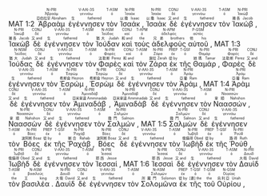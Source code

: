 MAT 1:2 <RUBY><ruby><ruby>Ἀβραὰμ<rt>亞伯拉罕 Abraham</rt></ruby><rt>Ἀβραάμ</rt></ruby><rt>N-PRI</rt></RUBY>  <RUBY><ruby><ruby>ἐγέννησεν<rt>生 fathered</rt></ruby><rt>γεννάω</rt></ruby><rt>V-AAI-3S</rt></RUBY>  <RUBY><ruby><ruby>τὸν<rt></rt></ruby><rt>ὁ</rt></ruby><rt>T-ASM</rt></RUBY>  <RUBY><ruby><ruby>Ἰσαάκ<rt>以撒 Isaac</rt></ruby><rt>Ἰσαάκ</rt></ruby><rt>N-PRI</rt></RUBY> , <RUBY><ruby><ruby>Ἰσαὰκ<rt>以撒 Isaac</rt></ruby><rt>Ἰσαάκ</rt></ruby><rt>N-PRI</rt></RUBY>  <RUBY><ruby><ruby>δὲ<rt>又 and</rt></ruby><rt>δέ</rt></ruby><rt>CONJ</rt></RUBY>  <RUBY><ruby><ruby>ἐγέννησεν<rt>生 fathered</rt></ruby><rt>γεννάω</rt></ruby><rt>V-AAI-3S</rt></RUBY>  <RUBY><ruby><ruby>τὸν<rt></rt></ruby><rt>ὁ</rt></ruby><rt>T-ASM</rt></RUBY>  <RUBY><ruby><ruby>Ἰακώβ<rt>雅各 Jacob</rt></ruby><rt>Ἰακώβ</rt></ruby><rt>N-PRI</rt></RUBY> , <RUBY><ruby><ruby>Ἰακὼβ<rt>雅各 Jacob</rt></ruby><rt>Ἰακώβ</rt></ruby><rt>N-PRI</rt></RUBY>  <RUBY><ruby><ruby>δὲ<rt>又 and</rt></ruby><rt>δέ</rt></ruby><rt>CONJ</rt></RUBY>  <RUBY><ruby><ruby>ἐγέννησεν<rt>生 fathered</rt></ruby><rt>γεννάω</rt></ruby><rt>V-AAI-3S</rt></RUBY>  <RUBY><ruby><ruby>τὸν<rt></rt></ruby><rt>ὁ</rt></ruby><rt>T-ASM</rt></RUBY>  <RUBY><ruby><ruby>Ἰούδαν<rt>猶大 Judah</rt></ruby><rt>Ἰούδας</rt></ruby><rt>N-ASM</rt></RUBY>  <RUBY><ruby><ruby>καὶ<rt>和 and</rt></ruby><rt>καί</rt></ruby><rt>CONJ</rt></RUBY>  <RUBY><ruby><ruby>τοὺς<rt>the</rt></ruby><rt>ὁ</rt></ruby><rt>T-APM</rt></RUBY>  <RUBY><ruby><ruby>ἀδελφοὺς<rt>兄弟 brothers</rt></ruby><rt>ἀδελφός</rt></ruby><rt>N-APM</rt></RUBY>  <RUBY><ruby><ruby>αὐτοῦ<rt>他 his</rt></ruby><rt>αὐτός</rt></ruby><rt>P-GSM</rt></RUBY> , MAT 1:3 <RUBY><ruby><ruby>Ἰούδας<rt>猶大 Judah</rt></ruby><rt>Ἰούδας</rt></ruby><rt>N-NSM</rt></RUBY>  <RUBY><ruby><ruby>δὲ<rt>又 and</rt></ruby><rt>δέ</rt></ruby><rt>CONJ</rt></RUBY>  <RUBY><ruby><ruby>ἐγέννησεν<rt>生 fathered</rt></ruby><rt>γεννάω</rt></ruby><rt>V-AAI-3S</rt></RUBY>  <RUBY><ruby><ruby>τὸν<rt></rt></ruby><rt>ὁ</rt></ruby><rt>T-ASM</rt></RUBY>  <RUBY><ruby><ruby>Φαρὲς<rt>法勒斯 Perez</rt></ruby><rt>Φαρές</rt></ruby><rt>N-PRI</rt></RUBY>  <RUBY><ruby><ruby>καὶ<rt>和 and</rt></ruby><rt>καί</rt></ruby><rt>CONJ</rt></RUBY>  <RUBY><ruby><ruby>τὸν<rt></rt></ruby><rt>ὁ</rt></ruby><rt>T-ASM</rt></RUBY>  <RUBY><ruby><ruby>Ζάρα<rt>謝拉 Zerah</rt></ruby><rt>Ζάρα</rt></ruby><rt>N-PRI</rt></RUBY>  <RUBY><ruby><ruby>ἐκ<rt>從 by</rt></ruby><rt>ἐκ</rt></ruby><rt>PREP</rt></RUBY>  <RUBY><ruby><ruby>τῆς<rt></rt></ruby><rt>ὁ</rt></ruby><rt>T-GSF</rt></RUBY>  <RUBY><ruby><ruby>Θαμάρ<rt>她瑪 Tamar</rt></ruby><rt>Θαμάρ</rt></ruby><rt>N-PRI</rt></RUBY> , <RUBY><ruby><ruby>Φαρὲς<rt>法勒斯 Perez</rt></ruby><rt>Φαρές</rt></ruby><rt>N-PRI</rt></RUBY>  <RUBY><ruby><ruby>δὲ<rt>又 and</rt></ruby><rt>δέ</rt></ruby><rt>CONJ</rt></RUBY>  <RUBY><ruby><ruby>ἐγέννησεν<rt>生 fathered</rt></ruby><rt>γεννάω</rt></ruby><rt>V-AAI-3S</rt></RUBY>  <RUBY><ruby><ruby>τὸν<rt></rt></ruby><rt>ὁ</rt></ruby><rt>T-ASM</rt></RUBY>  <RUBY><ruby><ruby>Ἑσρώμ<rt>希斯侖 Hezron</rt></ruby><rt>Ἑσρώμ</rt></ruby><rt>N-PRI</rt></RUBY> , <RUBY><ruby><ruby>Ἑσρὼμ<rt>希斯侖 Hezron</rt></ruby><rt>Ἑσρώμ</rt></ruby><rt>N-PRI</rt></RUBY>  <RUBY><ruby><ruby>δὲ<rt>又 and</rt></ruby><rt>δέ</rt></ruby><rt>CONJ</rt></RUBY>  <RUBY><ruby><ruby>ἐγέννησεν<rt>生 fathered</rt></ruby><rt>γεννάω</rt></ruby><rt>V-AAI-3S</rt></RUBY>  <RUBY><ruby><ruby>τὸν<rt></rt></ruby><rt>ὁ</rt></ruby><rt>T-ASM</rt></RUBY>  <RUBY><ruby><ruby>Ἀράμ<rt>亞蘭 Ram</rt></ruby><rt>Ἀράμ</rt></ruby><rt>N-PRI</rt></RUBY> , MAT 1:4 <RUBY><ruby><ruby>Ἀρὰμ<rt>亞蘭 Ram</rt></ruby><rt>Ἀράμ</rt></ruby><rt>N-PRI</rt></RUBY>  <RUBY><ruby><ruby>δὲ<rt>又 and</rt></ruby><rt>δέ</rt></ruby><rt>CONJ</rt></RUBY>  <RUBY><ruby><ruby>ἐγέννησεν<rt>生 fathered</rt></ruby><rt>γεννάω</rt></ruby><rt>V-AAI-3S</rt></RUBY>  <RUBY><ruby><ruby>τὸν<rt></rt></ruby><rt>ὁ</rt></ruby><rt>T-ASM</rt></RUBY>  <RUBY><ruby><ruby>Ἀμιναδάβ<rt>亞米拿達 Amminadab</rt></ruby><rt>Ἀμιναδάβ</rt></ruby><rt>N-PRI</rt></RUBY> , <RUBY><ruby><ruby>Ἀμιναδὰβ<rt>亞米拿達 Amminadab</rt></ruby><rt>Ἀμιναδάβ</rt></ruby><rt>N-PRI</rt></RUBY>  <RUBY><ruby><ruby>δὲ<rt>又 and</rt></ruby><rt>δέ</rt></ruby><rt>CONJ</rt></RUBY>  <RUBY><ruby><ruby>ἐγέννησεν<rt>生 fathered</rt></ruby><rt>γεννάω</rt></ruby><rt>V-AAI-3S</rt></RUBY>  <RUBY><ruby><ruby>τὸν<rt></rt></ruby><rt>ὁ</rt></ruby><rt>T-ASM</rt></RUBY>  <RUBY><ruby><ruby>Ναασσών<rt>拿順 Nahshon</rt></ruby><rt>Ναασσών</rt></ruby><rt>N-PRI</rt></RUBY> , <RUBY><ruby><ruby>Ναασσὼν<rt>拿順 Nahshon</rt></ruby><rt>Ναασσών</rt></ruby><rt>N-PRI</rt></RUBY>  <RUBY><ruby><ruby>δὲ<rt>又 and</rt></ruby><rt>δέ</rt></ruby><rt>CONJ</rt></RUBY>  <RUBY><ruby><ruby>ἐγέννησεν<rt>生 fathered</rt></ruby><rt>γεννάω</rt></ruby><rt>V-AAI-3S</rt></RUBY>  <RUBY><ruby><ruby>τὸν<rt></rt></ruby><rt>ὁ</rt></ruby><rt>T-ASM</rt></RUBY>  <RUBY><ruby><ruby>Σαλμών<rt>撒門 Salmon</rt></ruby><rt>Σαλμών</rt></ruby><rt>N-PRI</rt></RUBY> , MAT 1:5 <RUBY><ruby><ruby>Σαλμὼν<rt>撒門 Salmon</rt></ruby><rt>Σαλμών</rt></ruby><rt>N-PRI</rt></RUBY>  <RUBY><ruby><ruby>δὲ<rt>又 and</rt></ruby><rt>δέ</rt></ruby><rt>CONJ</rt></RUBY>  <RUBY><ruby><ruby>ἐγέννησεν<rt>生 fathered</rt></ruby><rt>γεννάω</rt></ruby><rt>V-AAI-3S</rt></RUBY>  <RUBY><ruby><ruby>τὸν<rt></rt></ruby><rt>ὁ</rt></ruby><rt>T-ASM</rt></RUBY>  <RUBY><ruby><ruby>Βόες<rt>波阿斯 Boaz</rt></ruby><rt>Βόες</rt></ruby><rt>N-PRI</rt></RUBY>  <RUBY><ruby><ruby>ἐκ<rt>從 by</rt></ruby><rt>ἐκ</rt></ruby><rt>PREP</rt></RUBY>  <RUBY><ruby><ruby>τῆς<rt></rt></ruby><rt>ὁ</rt></ruby><rt>T-GSF</rt></RUBY>  <RUBY><ruby><ruby>Ῥαχάβ<rt>喇合 Rahab</rt></ruby><rt>Ῥαχάβ</rt></ruby><rt>N-PRI</rt></RUBY> , <RUBY><ruby><ruby>Βόες<rt>波阿斯 Boaz</rt></ruby><rt>Βόες</rt></ruby><rt>N-PRI</rt></RUBY>  <RUBY><ruby><ruby>δὲ<rt>又 and</rt></ruby><rt>δέ</rt></ruby><rt>CONJ</rt></RUBY>  <RUBY><ruby><ruby>ἐγέννησεν<rt>生 fathered</rt></ruby><rt>γεννάω</rt></ruby><rt>V-AAI-3S</rt></RUBY>  <RUBY><ruby><ruby>τὸν<rt></rt></ruby><rt>ὁ</rt></ruby><rt>T-ASM</rt></RUBY>  <RUBY><ruby><ruby>Ἰωβὴδ<rt>俄備得 Obed</rt></ruby><rt>Ἰωβήδ</rt></ruby><rt>N-PRI</rt></RUBY>  <RUBY><ruby><ruby>ἐκ<rt>從 by</rt></ruby><rt>ἐκ</rt></ruby><rt>PREP</rt></RUBY>  <RUBY><ruby><ruby>τῆς<rt></rt></ruby><rt>ὁ</rt></ruby><rt>T-GSF</rt></RUBY>  <RUBY><ruby><ruby>Ῥούθ<rt>路得 Ruth</rt></ruby><rt>Ῥούθ</rt></ruby><rt>N-PRI</rt></RUBY> , <RUBY><ruby><ruby>Ἰωβὴδ<rt>俄備得 Obed</rt></ruby><rt>Ἰωβήδ</rt></ruby><rt>N-PRI</rt></RUBY>  <RUBY><ruby><ruby>δὲ<rt>又 and</rt></ruby><rt>δέ</rt></ruby><rt>CONJ</rt></RUBY>  <RUBY><ruby><ruby>ἐγέννησεν<rt>生 fathered</rt></ruby><rt>γεννάω</rt></ruby><rt>V-AAI-3S</rt></RUBY>  <RUBY><ruby><ruby>τὸν<rt></rt></ruby><rt>ὁ</rt></ruby><rt>T-ASM</rt></RUBY>  <RUBY><ruby><ruby>Ἰεσσαί<rt>耶西 Jesse</rt></ruby><rt>Ἰεσσαί</rt></ruby><rt>N-PRI</rt></RUBY> , MAT 1:6 <RUBY><ruby><ruby>Ἰεσσαὶ<rt>耶西 Jesse</rt></ruby><rt>Ἰεσσαί</rt></ruby><rt>N-PRI</rt></RUBY>  <RUBY><ruby><ruby>δὲ<rt>又 and</rt></ruby><rt>δέ</rt></ruby><rt>CONJ</rt></RUBY>  <RUBY><ruby><ruby>ἐγέννησεν<rt>生 fathered</rt></ruby><rt>γεννάω</rt></ruby><rt>V-AAI-3S</rt></RUBY>  <RUBY><ruby><ruby>τὸν<rt></rt></ruby><rt>ὁ</rt></ruby><rt>T-ASM</rt></RUBY>  <RUBY><ruby><ruby>Δαυὶδ<rt>大衛 David</rt></ruby><rt>Δαυίδ</rt></ruby><rt>N-PRI</rt></RUBY>  <RUBY><ruby><ruby>τὸν<rt>the</rt></ruby><rt>ὁ</rt></ruby><rt>T-ASM</rt></RUBY>  <RUBY><ruby><ruby>βασιλέα<rt>王 king</rt></ruby><rt>βασιλεύς</rt></ruby><rt>N-ASM</rt></RUBY> . <RUBY><ruby><ruby>Δαυὶδ<rt>大衛 David</rt></ruby><rt>Δαυίδ</rt></ruby><rt>N-PRI</rt></RUBY>  <RUBY><ruby><ruby>δὲ<rt>又 and</rt></ruby><rt>δέ</rt></ruby><rt>CONJ</rt></RUBY>  <RUBY><ruby><ruby>ἐγέννησεν<rt>生 fathered</rt></ruby><rt>γεννάω</rt></ruby><rt>V-AAI-3S</rt></RUBY>  <RUBY><ruby><ruby>τὸν<rt></rt></ruby><rt>ὁ</rt></ruby><rt>T-ASM</rt></RUBY>  <RUBY><ruby><ruby>Σολομῶνα<rt>所羅門 Solomon</rt></ruby><rt>Σολομών</rt></ruby><rt>N-ASM</rt></RUBY>  <RUBY><ruby><ruby>ἐκ<rt>從 by</rt></ruby><rt>ἐκ</rt></ruby><rt>PREP</rt></RUBY>  <RUBY><ruby><ruby>τῆς<rt>[妻] the</rt></ruby><rt>ὁ</rt></ruby><rt>T-GSF</rt></RUBY>  <RUBY><ruby><ruby>τοῦ<rt>the</rt></ruby><rt>ὁ</rt></ruby><rt>T-GSM</rt></RUBY>  <RUBY><ruby><ruby>Οὐρίου<rt>烏利亞 Uriah</rt></ruby><rt>Οὐρίας</rt></ruby><rt>N-GSM</rt></RUBY> , 